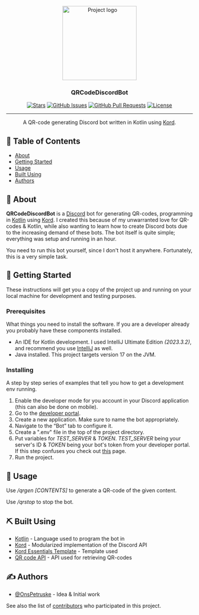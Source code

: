 <p align="center">
  <a href="https://github.com/pkg-dot-zip/QRCodeDiscordBot/" rel="noopener">
 <img width=200px height=200px src="https://avatars.githubusercontent.com/u/52533705?v=4" alt="Project logo"></a>
</p>

<h3 align="center">QRCodeDiscordBot</h3>

<div align="center">

  [![Stars](https://img.shields.io/github/stars/pkg-dot-zip/QRCodeDiscordBot.svg)](https://github.com/pkg-dot-zip/QRCodeDiscordBot/stargazers)
  [![GitHub Issues](https://img.shields.io/github/issues/pkg-dot-zip/QRCodeDiscordBot.svg)](https://github.com/pkg-dot-zip/QRCodeDiscordBot/issues)
  [![GitHub Pull Requests](https://img.shields.io/github/issues-pr/pkg-dot-zip/QRCodeDiscordBot.svg)](https://github.com/pkg-dot-zip/QRCodeDiscordBot/pulls)
  [![License](https://img.shields.io/badge/license-MIT-blue.svg)](/LICENSE)

</div>

---

<p align="center"> A QR-code generating Discord bot written in Kotlin using <a href=""https://github.com/kordlib/kord>Kord</a>.
    <br> 
</p>

## 📝 Table of Contents
- [About](#about)
- [Getting Started](#getting_started)
- [Usage](#usage)
- [Built Using](#built_using)
- [Authors](#authors)

## 🧐 About <a name = "about"></a>
**QRCodeDiscordBot** is a [Discord](https://discord.com/) bot for generating QR-codes, programming in [Kotlin](https://kotlinlang.org/) using [Kord](https://github.com/kordlib/kord). I created this because of my unwarranted love for QR-codes & Kotlin, while also wanting to learn how to create Discord bots due to the increasing demand of these bots. The bot itself is quite simple; everything was setup and running in an hour. 

You need to run this bot yourself, since I don't host it anywhere. Fortunately, this is a very simple task.

## 🏁 Getting Started <a name = "getting_started"></a>
These instructions will get you a copy of the project up and running on your local machine for development and testing purposes.

### Prerequisites
What things you need to install the software. If you are a developer already you probably have these components installed.

- An IDE for Kotlin development. I used IntelliJ Ultimate Edition _(2023.3.2)_, and recommend you use [IntelliJ](https://www.jetbrains.com/idea/download/?section=windows) as well.
- Java installed. This project targets version 17 on the JVM.

### Installing
A step by step series of examples that tell you how to get a development env running.

1. Enable the developer mode for you account in your Discord application (this can also be done on mobile). 
2. Go to the [developer portal](https://discord.com/developers/applications).
3. Create a new application. Make sure to name the bot appropriately.
4. Navigate to the “Bot” tab to configure it.
5. Create a ".env" file in the top of the project directory.
6. Put variables for _TEST_SERVER_ & _TOKEN_. _TEST_SERVER_ being your server's ID & _TOKEN_ being your bot's token from your developer portal. If this step confuses you check out [this](https://github.com/Kord-Extensions/template) page.
7. Run the project.

## 🎈 Usage <a name="usage"></a>
Use _/qrgen [CONTENTS]_ to generate a QR-code of the given content.

Use _/qrstop_ to stop the bot.

## ⛏️ Built Using <a name = "built_using"></a>
- [Kotlin](https://kotlinlang.org/) - Language used to program the bot in
- [Kord](https://github.com/kordlib/kord) - Modularized implementation of the Discord API
- [Kord Essentials Template](https://github.com/Kord-Extensions/template/) - Template used
- [QR code API](https://goqr.me/api/) - API used for retrieving QR-codes

## ✍️ Authors <a name = "authors"></a>
- [@OnsPetruske](https://github.com/pkg-dot-zip) - Idea & Initial work

See also the list of [contributors](https://github.com/pkg-dot-zip/QRCodeDiscordBot/contributors) who participated in this project.
